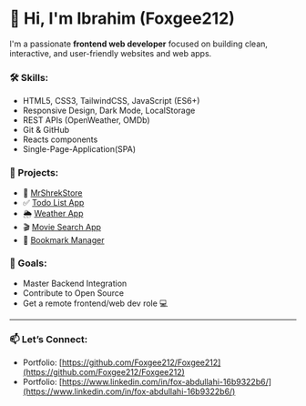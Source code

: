 # 👋 Hi, I'm Ibrahim (Foxgee212)

I'm a passionate **frontend web developer** focused on building clean, interactive, and user-friendly websites and web apps.

### 🛠️ Skills:
- HTML5, CSS3, TailwindCSS, JavaScript (ES6+)
- Responsive Design, Dark Mode, LocalStorage
- REST APIs (OpenWeather, OMDb)
- Git & GitHub
- Reacts components
- Single-Page-Application(SPA)

### 📂 Projects:
- 🛒 [MrShrekStore](https://foxgee212.github.io/MrShrek-Store/)
- ✅ [Todo List App](https://foxgee212.github.io/Foxgee212/todo-app/)
- 🌦 [Weather App](https://foxgee212.github.io/Foxgee212/weather-app/
)
- 🎬 [Movie Search App](https://foxgee212.github.io/Foxgee212/movie-search-app/)
- 📑 [Bookmark Manager](https://foxgee212.github.io/Foxgee212/bookmark-manager/)

### 🚀 Goals:
- Master Backend Integration
- Contribute to Open Source
- Get a remote frontend/web dev role 💻

---

### 📫 Let’s Connect:
- Portfolio: [https://github.com/Foxgee212/Foxgee212](https://github.com/Foxgee212/Foxgee212)
- Portfolio: [https://www.linkedin.com/in/fox-abdullahi-16b9322b6/](https://www.linkedin.com/in/fox-abdullahi-16b9322b6/)


<!--
**Foxgee212/Foxgee212** is a ✨ _special_ ✨ repository because its `README.md` (this file) appears on your GitHub profile.

Here are some ideas to get you started:

- 🔭 I’m currently working on ...
- 🌱 I’m currently learning ...
- 👯 I’m looking to collaborate on ...
- 🤔 I’m looking for help with ...
- 💬 Ask me about ...
- 📫 How to reach me: ...
- 😄 Pronouns: ...
- ⚡ Fun fact: ...
-->
